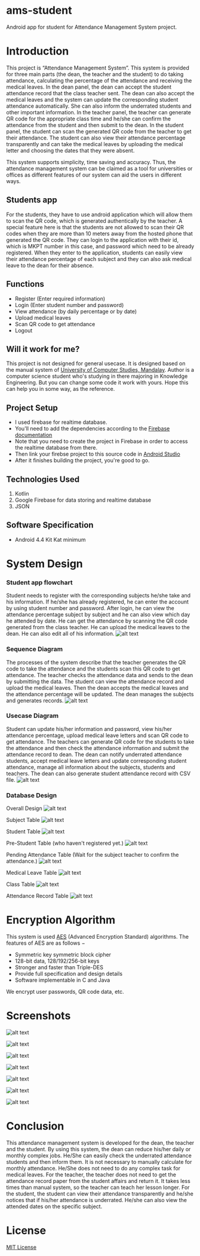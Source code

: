 # ams-student
Android app for student for Attendance Management System project. 

# Introduction 
This project is “Attendance Management System”. This system is provided for  three main parts (the dean, the teacher and the student) to do taking attendance, calculating the percentage of the attendance and receiving the medical leaves. In the dean panel, the dean can accept the student attendance record that the class teacher sent. The dean can also accept the medical leaves and the system can update the corresponding student attendance automatically. She can also inform the underrated students and other important information. In the teacher panel, the teacher can generate QR code for the appropriate class time and he/she can confirm the attendance from the student and then submit to the dean. In the student panel, the student can scan the generated QR code from the teacher to get their attendance. The student can also view their attendance percentage transparently and can take the medical leaves by uploading the medical letter and choosing the dates that they were absent. 

This system supports simplicity, time saving and accuracy. Thus, the attendance management system can be claimed as a tool for universities or offices as different features of our system can aid the users in different ways.

## Students app
For the students, they have to use android application which will allow them to scan the QR code, which is generated authentically by the teacher. A special feature here is that the students are not allowed to scan their QR codes when they are more than 10 meters away from the hosted phone that generated the QR code. They can login to the application with their id, which is MKPT number in this case, and password which need to be already registered. When they enter to the application, students can easily view their attendance percentage of each subject and they can also ask medical leave to the dean for their absence.

## Functions 
- Register (Enter required information)
- Login (Enter student number and password)
- View attendance (by daily percentage or by date)
- Upload medical leaves
- Scan QR code to get attendance
- Logout

## Will it work for me?
This project is not designed for general usecase. It is designed based on the manual system of [University of Computer Studies, Mandalay](www.ucsm.edu.mm). Author is a computer science student who's studying in there majoring in Knowledge Engineering. But you can change some code it work with yours. Hope this can help you in some way, as the reference.

## Project Setup
- I used firebase for realtime database.
- You'll need to add the dependencies according to the [Firebase documentation](https://firebase.google.com/docs/database/android/start?authuser=0)
- Note that you need to create the project in Firebase in order to access the realtime database from there. 
- Then link your firebse project to this source code in [Android Studio](https://developer.android.com/studio)
- After it finishes building the project, you're good to go.

## Technologies Used
1. Kotlin 
2. Google Firebase for data storing and realtime database
3. JSON

## Software Specification 
- Android 4.4 Kit Kat minimum

# System Design 
### Student app flowchart
Student needs to register with the corresponding subjects he/she take and his information. If he/she has already registered, he can enter the account by using student number and password. After login, he can view the attendance percentage subject by subject and he can also view which day he attended by date. He can get the attendance by scanning the QR code generated from the class teacher. He can upload the medical leaves to the dean. He can also edit all of his information.
![alt text](https://github.com/hanlinag/ams-student/blob/master/images/studflowchart.png?raw=true)

### Sequence Diagram
The processes of the system describe that the teacher generates the QR code to take the attendance and the students scan this QR code to get attendance. The teacher checks the attendance data and sends to the dean by submitting the data. The student can view the attendance record and upload the medical leaves. Then the dean accepts the medical leaves and the attendance percentage will be updated. The dean manages the subjects and generates records. 
![alt text](https://github.com/hanlinag/ams-student/blob/master/images/sequence.png?raw=true)

### Usecase Diagram
Student can update his/her information and password, view his/her attendance percentage, upload medical leave letters and scan QR code to get attendance. The teachers can generate QR code for the students to take the attendance and then check the attendance information and submit the attendance record to dean. The dean can notify underrated attendance students, accept medical leave letters and update corresponding student attendance, manage all information about the subjects, students and teachers. The dean can also generate student attendance record with CSV file.
![alt text](https://github.com/hanlinag/ams-student/blob/master/images/usecase.png?raw=true)

### Database Design
Overall Design
![alt text](https://github.com/hanlinag/ams-student/blob/master/images/overalldb.png?raw=true)

Subject Table
![alt text](https://github.com/hanlinag/ams-student/blob/master/images/subject.png?raw=true)

Student Table
![alt text](https://github.com/hanlinag/ams-student/blob/master/images/student.png?raw=true)

Pre-Student Table (who haven't registered yet.)
![alt text](https://github.com/hanlinag/ams-student/blob/master/images/pre-students.png?raw=true)

Pending Attendance Table (Wait for the subject teacher to confirm the attendance.)
![alt text](https://github.com/hanlinag/ams-student/blob/master/images/pending%20attendance.png?raw=true)

Medical Leave Table
![alt text](https://github.com/hanlinag/ams-student/blob/master/images/medical%20leave.png?raw=true)

Class Table
![alt text](https://github.com/hanlinag/ams-student/blob/master/images/class.png?raw=true)

Attendance Record Table
![alt text](https://github.com/hanlinag/ams-student/blob/master/images/addtendance.png?raw=true)

# Encryption Algorithm
This system is used [AES](https://en.wikipedia.org/wiki/Advanced_Encryption_Standard) (Advanced Encryption Standard) algorithms. The features of AES are as follows −
- Symmetric key symmetric block cipher
- 128-bit data, 128/192/256-bit keys
- Stronger and faster than Triple-DES
- Provide full specification and design details
- Software implementable in C and Java


We encrypt user passwords, QR code data, etc.

# Screenshots
![alt text](https://github.com/hanlinag/ams-student/blob/master/images/ss1.png?raw=true)

![alt text](https://github.com/hanlinag/ams-student/blob/master/images/ss2.png?raw=true)

![alt text](https://github.com/hanlinag/ams-student/blob/master/images/ss3.png?raw=true)

![alt text](https://github.com/hanlinag/ams-student/blob/master/images/ss4.png?raw=true)

![alt text](https://github.com/hanlinag/ams-student/blob/master/images/ss5.png?raw=true)

![alt text](https://github.com/hanlinag/ams-student/blob/master/images/ss6.png?raw=true)

![alt text](https://github.com/hanlinag/ams-student/blob/master/images/ss7.png?raw=true)

# Conclusion 
This attendance management system is developed for the dean, the teacher and the student. By using this system, the dean can reduce his/her daily or monthly complex jobs. He/She can easily check the underrated attendance students and then inform them. It is not necessary to manually calculate for monthly attendance. He/She does not need to do any complex task for medical leaves. For the teacher, the teacher does not need to get the attendance record paper from the student affairs and return it. It takes less times than manual system, so the teacher can teach her lesson longer.  For the student, the student can view their attendance transparently and he/she notices that if his/her attendance is underrated. He/she can also view the attended dates on the specific subject.

# License
[MIT License](LICENSE)